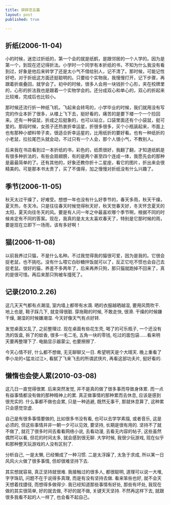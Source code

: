 ```yaml
---
title: 碎碎念五篇
layout: post
published: true

---
```


折纸(2006-11-04)
----------------
小的时候，迷恋过折纸的，第一个会的就是纸鹤，是跟邻居的一个人学的。因为是第一个，到现在还记得折法。小学时一个同学有本折纸的书，不知为什么我没有看到过，好象是他后来转学了还是太小气不借给别人，记不清了。那时候，可能记性好吧，对于折纸这方面还挺聪明的。只要给个实物我，我慢慢打开，记下步骤，再跟着折痕叠回，就学会了。初中的时候，很多人会用一块钱折个心形，夹在校牌里的，心形的折法我也是跟着一个实物学会的。还分成双心和单心的，双心的折起来比较难，完成后也比较小。

那时候还流行折一种纸飞机，飞起来会转弯的，小学毕业的时候，我们就用没有写完的作业本折了很多，从楼上飞下去，挺好看的，痛苦的是要下楼一个一个捡回来。还有一种袋鼠，折成之后挺象的，也可以站立，口袋里面还有个小袋鼠，挺可爱的。那段时候，女孩子还热衷折幸运星，折很多很多，买个小瓶装起来，市面上也有那种小塑料带子卖，很适合折幸运星的，比用纸折的要好看。也有一种纸折的小老鼠，拉拉尾巴头就会动，不过只有一个人会，那个人很小气，不教别人。

后来我在书店看到过一本折纸的书，彩色的，纸质很好，我翻了翻，才知道纸鹤是有很多种折法的，有些会扇翅膀，有的是两个甚至四个连成一体，我愿先会的那种是最最简单的了。还有其他的，好象还教你折十二星座，看它的图片，折出来会很精美的。可是那本书太贵了，买了不值得，加之慢慢对折纸没有什么兴趣了。


季节(2006-11-05)
----------------
秋天太过干燥了，好难受。想想一年也没有什么好季节的，春天多雨，秋天干燥，夏天热，冬天冷。只是往往春天时候觉得秋天好，秋天觉春天好，冬天怀念夏天的太阳，夏天向往冬天的风。要是有人问一年之中最喜欢哪个季节啊，根据不同的时候肯定有不同的答案。现在，我真的是太太太喜欢春天了，特别是它那时候的雨，要是现在立即下一场雨，该有多好啊！


猫(2006-11-08)
---------------
以前我养过只猫，不是什么名种。不过我觉得我的猫很可爱，因为是我的。它很会捉老鼠，也不挑吃。没有什么喂它白砂糖拌饭就可以了，反正它吃不惯也会自己去捉老鼠。很好的猫，养差不多两年了，后来再养只狗，那只猫就跑掉不回来了，真的是很可惜。再后来那只狗被车撞死了。


记录(2010.2.26)
------------------
这几天天气都有点潮湿, 室内墙上都带有水滴. 晒的衣服越晒越湿, 要用风筒吹干. 地上也是, 鞋子踩几下, 就变得很脏. 穿拖鞋的时候, 不敢走快, 很滑. 干燥的时候嫌干燥, 潮湿的时候嫌潮湿. 今天好像天气有点好转.

发觉桌面又乱了, 之前整理过. 现在桌面有些花生壳, 喝了的可乐瓶子, 一个还没有洗的饭盒, 拆了的蚊香, 很多一毛二毛, 五角一块的零钱, 吃过的面包袋......看来明天要再整理下了. 电脑显示器蒙尘, 也要擦擦了.

今天心情不好, 什么都不想做, 无无聊聊又一日. 希望明天是个大晴天. 晚上重看了李小龙的<猛龙过江>, 看腻了飞来飞去的所谓武侠片, 再看这部功夫片, 挺好看的.


懒惰也会使人累(2010-03-08)
---------------
这几日一直觉得很累. 后来突然发觉, 并不是真的做了很多事而导致身体累. 而一点有益事情都没有做的那种精神上的累. 真正做事情的那种累而去休息, 应该是感到很充实的. 什么事都不做也会累, 只是一种逃避, 既然无事干, 那就休息算了, 这种累只会感觉空虚.

自己是有很多事情要做的, 比如很多书没有看, 也可以去学学素描, 或者音乐, 这是必须的, 但这些事情并非一朝一夕可以见效, 要坚持, 长期是很有用的. 坚持不了就不做了, 就花了很多时间去看看网络小说, 去看动漫, 去看无内容的帖子, 这些虽然偶然可以看, 但花的时间太多, 就会感到很无聊. 大学时候, 我很少玩游戏, 现在似乎和那种整天玩游戏的人没有区别了.

分析自己, 一是太懒, 已经懒成了一种习惯. 二是太浮躁了, 太急于求成, 所以某一日风风火火做了很多事情, 但却很难坚持下去. 

其实想就容易, 真正坚持就很难. 我接触过的很多人, 都很聪明, 道理可以说一大堆, 字字珠玑, 问题不在于说得多真理, 而是有没有坚持去做. 看来笨些也好, 就不会天天想着找捷径, 而想得多做得少. 我已经知道那些事情有好处, 那些有坏处, 我现在做的其实很简单, 好的就去做, 不好的就不做, 关键天天坚持. 不然再这样下去, 就跟很多我看不起的人一样了, 也会看不起自己。
